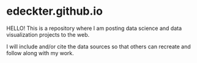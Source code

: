 # edeckter.github.io
HELLO!  This is a repository where I am posting data science and data visualization projects to the web.

I will include and/or cite the data sources so that others can recreate and follow along with my work.
